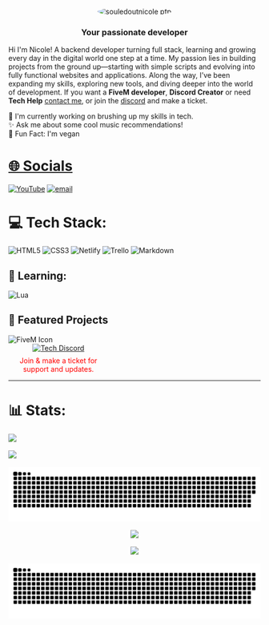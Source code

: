 <!-- # 💫 souledoutnicole -->

<!-- <p align="center">
  <img src="https://avatars.githubusercontent.com/u/180138845?s=400&u=28e3b1271bcc7f7d83363c86e424a079f1994281&v=4" alt="souledoutnicole pfp" style="border-radius: 50%; width: 200px; height: 200px;">
</p>
-->
<p align="center">
  <img src="https://avatars.githubusercontent.com/u/180138845?s=400&u=28e3b1271bcc7f7d83363c86e424a079f1994281&v=4" 
       alt="souledoutnicole pfp" 
       style="border-radius: 50%; width: 200px; height: 200px; object-fit: cover;">
</p>
<!-- https://primer.style/octicons -->
<!-- about me -->

<h3 align="center">Your passionate developer</h3>
<p>
Hi I'm Nicole! A backend developer turning full stack, learning and growing every day in the digital world one step at a time. My passion lies in building projects from the ground up—starting with simple scripts and evolving into fully functional websites and applications. Along the way, I’ve been expanding my skills, exploring new tools, and diving deeper into the world of development. If you want a <b> FiveM developer</b>, <b>Discord Creator</b>  or need <b>Tech Help</b> <a href="mailto:itstechlady@gmail.com">contact me</a>, or join the  <a href="https://discord.gg/DuJPUDqCMQand">discord</a> and make a ticket.
</p>

🌻 I'm currently working on brushing up my skills in tech.<br>✨ Ask me about some cool music recommendations!<br>🌱 Fun Fact: I'm vegan

<p align="left"> <a href="https://github.com/ryo-ma/github-profile-trophy"></p>

# 🌐 Socials

<!-- Include Link In Bio/ Links for link-->
<!--add subscribe button for youtube5 -->
<!-- beacons -->

<!-- [![Discord](https://img.shields.io/badge/Discord-%237289DA.svg?logo=discord&logoColor=white)](https://discord.gg/https://discord.gg/DuJPUDqCMQ) -->

[![YouTube](https://img.shields.io/badge/YouTube-%23FF0000.svg?logo=YouTube&logoColor=white)](https://youtube.com/@itstechlady)
[![email](https://img.shields.io/badge/Email-D14836?logo=gmail&logoColor=white)](mailto:itstechlady@gmail.com)

<!-- website link -->

# 💻 Tech Stack:

![HTML5](https://img.shields.io/badge/html5-%23E34F26.svg?style=for-the-badge&logo=html5&logoColor=white) ![CSS3](https://img.shields.io/badge/css3-%231572B6.svg?style=for-the-badge&logo=css3&logoColor=white) ![Netlify](https://img.shields.io/badge/netlify-%23000000.svg?style=for-the-badge&logo=netlify&logoColor=#00C7B7) ![Trello](https://img.shields.io/badge/Trello-%23026AA7.svg?style=for-the-badge&logo=Trello&logoColor=white) ![Markdown](https://img.shields.io/badge/markdown-%23000000.svg?style=for-the-badge&logo=markdown&logoColor=white)

<!-- ![Figma](https://img.shields.io/badge/figma-%23F24E1E.svg?style=for-the-badge&logo=figma&logoColor=white) -->
<!-- ![MariaDB](https://img.shields.io/badge/MariaDB-003545?style=for-the-badge&logo=mariadb&logoColor=white) -->

## 🧠 Learning:

<!-- insert lua, python, javascript and figma -->

![Lua](https://img.shields.io/badge/lua-%232C2D72.svg?style=for-the-badge&logo=lua&logoColor=white)

<!-- ##  ![Python](https://img.shields.io/badge/python-3670A0?style=for-the-badge&logo=python&logoColor=ffdd54) ![MySQL](https://img.shields.io/badge/mysql-4479A1.svg?style=for-the-badge&logo=mysql&logoColor=white) ![Figma](https://img.shields.io/badge/figma-%23F24E1E.svg?style=for-the-badge&logo=figma&logoColor=white) ![React](https://img.shields.io/badge/react-%2320232a.svg?style=for-the-badge&logo=react&logoColor=%2361DAFB)  ![Azure](https://img.shields.io/badge/azure-%230072C6.svg?style=for-the-badge&logo=microsoftazure&logoColor=white) ![AWS](https://img.shields.io/badge/AWS-%23FF9900.svg?style=for-the-badge&logo=amazon-aws&logoColor=white)  ![Google Cloud](https://img.shields.io/badge/GoogleCloud-%234285F4.svg?style=for-the-badge&logo=google-cloud&logoColor=white) ![Angular](https://img.shields.io/badge/angular-%23DD0031.svg?style=for-the-badge&logo=angular&logoColor=white) ![MariaDB](https://img.shields.io/badge/MariaDB-003545?style=for-the-badge&logo=mariadb&logoColor=white) -->

## 🚀 Featured Projects

<div style="text-align: left;">
  <img 
    src="https://camo.githubusercontent.com/87652d47875a130f008c83cf47710d0df08a69d356ed4c24dfe63cc56178fd0d/68747470733a2f2f76696f7269747967726f75702e67616c6c65727963646e2e76736173736574732e696f2f657874656e73696f6e732f76696f7269747967726f75702f666976656d2d646576656c6f706d656e742f312e302e372f313732303930393336323934312f4d6963726f736f66742e56697375616c53747564696f2e53657276696365732e49636f6e732e44656661756c74" 
    style="border-radius: 0%; width: 200px; height: 200px;"
    alt="FiveM Icon"
  >
  <div style="width: 200px; text-align: center;">
    <a href="https://discord.gg/DuJPUDqCMQ">
      <img src="https://img.shields.io/badge/Discord-%237289DA.svg?logo=discord&logoColor=white" alt="Tech Discord">
    </a>
    <p style="margin-top: 8px; font-size: 14px; color: #ff0000ff;">
      Join & make a ticket for support and updates. 
    </p>
  </div>
</div>

<!-- MIDNIGHT PURPLE FOR GITHUB STATS -->

<!-- ![](https://github-contributor-stats.vercel.app/api?username=souledoutnicole&limit=5&theme=midnight-purple&combine_all_yearly_contributions=true) -->

<!-- ![](https://nirzak-streak-stats.vercel.app/?user=SOULEDOUTNICOLE&theme=midnight-purple&hide_border=false)<br/> -->
<!-- ![](https://github-readme-stats.vercel.app/api/top-langs/?username=SOULEDOUTNICOLE&theme=midnight-purple&hide_border=false&include_all_commits=true&count_private=true&layout=compact) -->

<!-- ## 🏆 GitHub Trophies -->
<!-- ![](https://github-profile-trophy.vercel.app/?username=SOULEDOUTNICOLE&theme=midnight-purple&no-frame=false&no-bg=true&margin-w=4) -->

---

<!-- [![](https://visitcount.itsvg.in/api?id=souledoutnicole&icon=0&color=0)](https://visitcount.itsvg.in) -->

# 📊 Stats:

![](https://nirzak-streak-stats.vercel.app/?user=SOULEDOUTNICOLE&theme=midnight-purple&hide_border=false)

[![](https://visitcount.itsvg.in/api?id=SOULEDOUTNICOLE&icon=0&color=0)](https://visitcount.itsvg.in)

<!-- snake game -->

![snake gif](https://github.com/souledoutnicole/souledoutnicole/blob/output/github-snake-dark.svg)

<!--  -->
<p align="center">
  <img src="https://nirzak-streak-stats.vercel.app/?user=SOULEDOUTNICOLE&theme=midnight-purple&hide_border=false" />
</p>

<p align="center">
  <a href="https://visitcount.itsvg.in">
    <img src="https://visitcount.itsvg.in/api?id=SOULEDOUTNICOLE&icon=0&color=0" />
  </a>
</p>

<!-- snake game -->
<p align="center">
  <img src="https://github.com/souledoutnicole/souledoutnicole/blob/output/github-snake-dark.svg" alt="snake gif"/>
</p>
